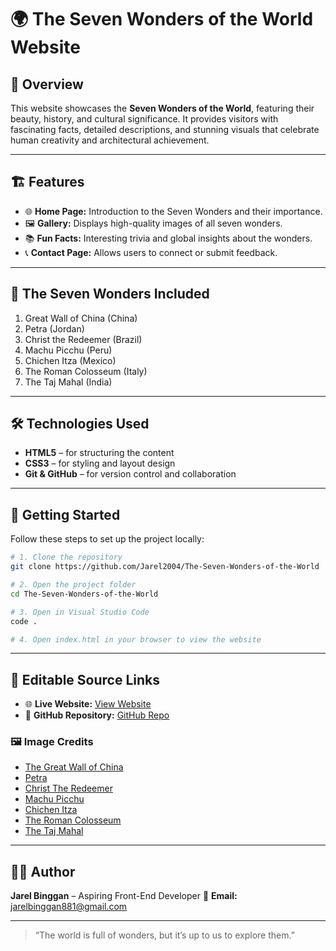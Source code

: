 # 🌍 The Seven Wonders of the World Website

## 📖 Overview

This website showcases the **Seven Wonders of the World**, featuring their beauty, history, and cultural significance. It provides visitors with fascinating facts, detailed descriptions, and stunning visuals that celebrate human creativity and architectural achievement.

---

## 🏗️ Features

* 🌐 **Home Page:** Introduction to the Seven Wonders and their importance.
* 🖼️ **Gallery:** Displays high-quality images of all seven wonders.
* 📚 **Fun Facts:** Interesting trivia and global insights about the wonders.
* 📞 **Contact Page:** Allows users to connect or submit feedback.

---

## 🧭 The Seven Wonders Included

1. Great Wall of China (China)
2. Petra (Jordan)
3. Christ the Redeemer (Brazil)
4. Machu Picchu (Peru)
5. Chichen Itza (Mexico)
6. The Roman Colosseum (Italy)
7. The Taj Mahal (India)

---

## 🛠️ Technologies Used

* **HTML5** – for structuring the content
* **CSS3** – for styling and layout design
* **Git & GitHub** – for version control and collaboration

---

## 🚀 Getting Started

Follow these steps to set up the project locally:

```bash
# 1. Clone the repository
git clone https://github.com/Jarel2004/The-Seven-Wonders-of-the-World

# 2. Open the project folder
cd The-Seven-Wonders-of-the-World

# 3. Open in Visual Studio Code
code .

# 4. Open index.html in your browser to view the website
```

---

## 🔗 Editable Source Links

* 🌐 **Live Website:** [View Website](https://jarel2004.github.io/The-Seven-Wonders-of-the-World/)
* 💾 **GitHub Repository:** [GitHub Repo](https://github.com/Jarel2004/The-Seven-Wonders-of-the-World)

### 🖼️ **Image Credits**

* [The Great Wall of China](https://www.britannica.com/media/1/2267468/97680)
* [Petra](https://www.britannica.com/media/1/2267468/162957)
* [Christ The Redeemer](https://www.britannica.com/media/1/2267468/159143)
* [Machu Picchu](https://www.britannica.com/media/1/2267468/92582)
* [Chichen Itza](https://www.britannica.com/media/1/2267468/107115)
* [The Roman Colosseum](https://www.britannica.com/media/1/2267468/107115)
* [The Taj Mahal](https://www.britannica.com/media/1/2267468/201406)

---

## 🧑‍💻 Author

**Jarel Binggan** – Aspiring Front-End Developer
📧 **Email:** [jarelbinggan881@gmail.com](mailto:jarelbinggan881@gmail.com)

---

> “The world is full of wonders, but it’s up to us to explore them.”
